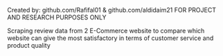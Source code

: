 Created by: github.com/Rafifal01 & github.com/aldidaim21
FOR PROJECT AND RESEARCH PURPOSES ONLY

Scraping review data from 2 E-Commerce website to compare which website can give the most satisfactory in terms of customer service and product quality
